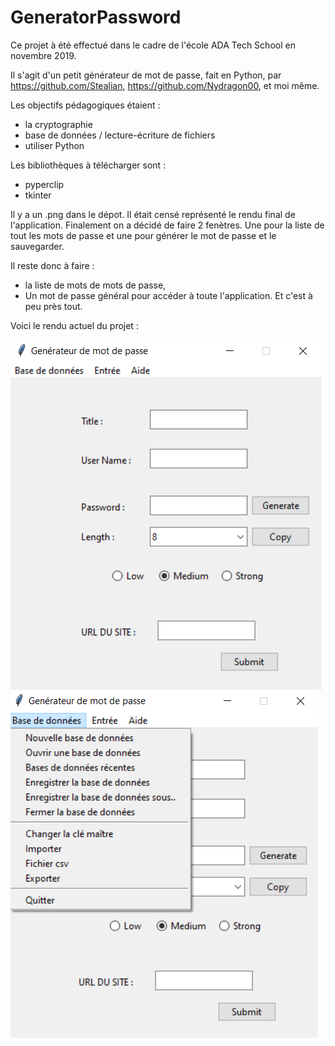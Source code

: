 # GeneratorPassword

Ce projet à été effectué dans le cadre de l'école ADA Tech School en novembre 2019.

Il s'agit d'un petit générateur de mot de passe, fait en Python, par https://github.com/Stealian, https://github.com/Nydragon00, et moi même.

Les objectifs pédagogiques étaient :
  - la cryptographie
  - base de données / lecture-écriture de fichiers
  - utiliser Python

Les bibliothèques à télécharger sont :
  - pyperclip 
  - tkinter
  
Il y a un .png dans le dépot. Il était censé représenté le rendu final de l'application. Finalement on a décidé de faire 2 fenètres. Une pour la liste de tout les mots de passe et une pour générer le mot de passe et le sauvegarder.

Il reste donc à faire :
  - la liste de mots de mots de passe,
  - Un mot de passe général pour accéder à toute l'application. Et c'est à peu près tout.
  
Voici le rendu actuel du projet :  
  
<img src="https://github.com/LaurineObriot/GeneratorPassword/blob/master/screenshots/StockageMDP.PNG">
<img src="https://github.com/LaurineObriot/GeneratorPassword/blob/master/screenshots/StockageMDP22.png">
